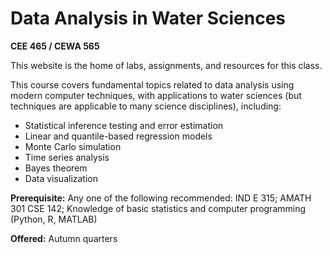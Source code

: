 # Data Analysis in Water Sciences

**CEE 465 / CEWA 565**

This website is the home of labs, assignments, and resources for this class.

This course covers fundamental topics related to data analysis using modern computer techniques, with applications to water sciences (but techniques are applicable to many science disciplines), including:
 * Statistical inference testing and error estimation
 * Linear and quantile-based regression models
 * Monte Carlo simulation
 * Time series analysis
 * Bayes theorem
 * Data visualization 

**Prerequisite:** Any one of the following recommended: IND E 315; AMATH 301 CSE 142; Knowledge of basic statistics and computer programming (Python, R, MATLAB)

**Offered:** Autumn quarters
